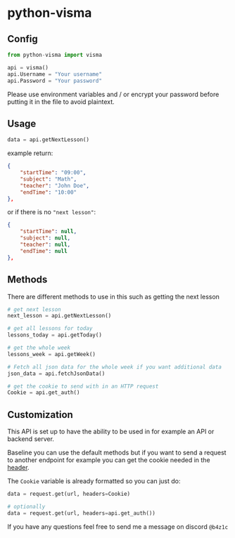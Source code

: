 # python-visma

## Config

```py
from python-visma import visma

api = visma()
api.Username = "Your username"
api.Password = "Your password"
```

Please use environment variables and / or encrypt your password before putting it in the file to avoid plaintext.

## Usage

```py
data = api.getNextLesson()
```

example return:

```json
{
    "startTime": "09:00",
    "subject": "Math",
    "teacher": "John Doe",
    "endTime": "10:00"
},
```

or if there is no `"next lesson"`:

```json
{
    "startTime": null,
    "subject": null,
    "teacher": null,
    "endTime": null
},
```

## Methods

There are different methods to use in this such as getting the next lesson

```py
# get next lesson
next_lesson = api.getNextLesson()

# get all lessons for today
lessons_today = api.getToday()

# get the whole week
lessons_week = api.getWeek()

# Fetch all json data for the whole week if you want additional data
json_data = api.fetchJsonData()

# get the cookie to send with in an HTTP request
Cookie = api.get_auth()
```

## Customization

This API is set up to have the ability to be used in for example an API or backend server.

Baseline you can use the default methods but if you want to send a request to another endpoint for example you can get the cookie needed in the [header](https://requests.readthedocs.io/en/latest/user/quickstart/#custom-headers).

The `Cookie` variable is already formatted so you can just do:

```py
data = request.get(url, headers=Cookie)

# optionally
data = request.get(url, headers=api.get_auth())
```

If you have any questions feel free to send me a message on discord `@b4z1c`
